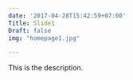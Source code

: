 ```yaml
---
date: '2017-04-28T15:42:59+07:00'
Title: Slide1
Draft: false
img: "homepage1.jpg"

---
```


This is the description.
